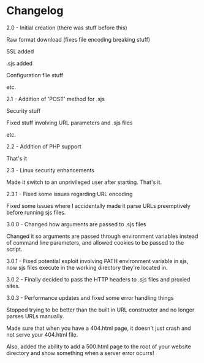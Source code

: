 # Changelog
2.0 - Initial creation (there was stuff before this)

Raw format download (fixes file encoding breaking stuff)

SSL added

.sjs added

Configuration file stuff

etc.

2.1 - Addition of 'POST' method for .sjs

Security stuff

Fixed stuff involving URL parameters and .sjs files

etc.

2.2 - Addition of PHP support

That's it

2.3 - Linux security enhancements

Made it switch to an unprivileged user after starting. That's it.

2.3.1 - Fixed some issues regarding URL encoding

Fixed some issues where I accidentally made it parse URLs preemptively before running sjs files.

3.0.0 - Changed how arguments are passed to .sjs files

Changed it so arguments are passed through environment variables instead of command line parameters, and allowed cookies to be passed to the script.

3.0.1 - Fixed potential exploit involving PATH environment variable in sjs, now sjs files execute in the working directory they're located in.

3.0.2 - Finally decided to pass the HTTP headers to .sjs files and proxied sites.

3.0.3 - Performance updates and fixed some error handling things

Stopped trying to be better than the built in URL constructer and no longer parses URLs manually.

Made sure that when you have a 404.html page, it doesn't just crash and not serve your 404.html file.

Also, added the ability to add a 500.html page to the root of your website directory and show something when a server error ocurrs!
